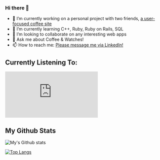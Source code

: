 ### Hi there 👋

- 🔭 I’m currently working on a personal project with two friends, [a user-focused coffee site](https://coffeephile.herokuapp.com/)
- 🌱 I’m currently learning C++, Ruby, Ruby on Rails, SQL
- 👯 I’m looking to collaborate on any interesting web apps
- 💬 Ask me about Coffee & Watches!
- 📫 How to reach me: [Please message me via LinkedIn!](https://www.linkedin.com/in/samuel-horishin-yeo/)

## Currently Listening To: 
[![Spotify](https://novatorem-gr49jdq44.vercel.app/api/spotify.py)](https://open.spotify.com/user/sk-sam)


## My Github Stats
<!---
<a href="https://github.com/sk-sam"> 
  <img align="left" src="https://github-readme-stats.vercel.app/api?username=sk-sam&show_icons=true&theme=tokyonight" alt="sk-sam" />
</a>
<a href="https://github.com/sk-sam">
  <img align="right" src="https://github-readme-stats.vercel.app/api/top-langs/?username=sk-sam&hide=CMAKE,HTML&&theme=tokyonight" />
</a>
-->

![My's Github stats](https://github-readme-stats.vercel.app/api?username=sk-sam&show_icons=true&theme=tokyonight)

[![Top Langs](https://github-readme-stats.vercel.app/api/top-langs/?username=sk-sam&theme=tokyonight&hide=HTML)](https://github.com/sk-sam/)
